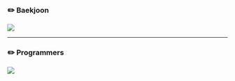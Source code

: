### ✏️ Baekjoon
<a href="https://uiw6unoh.notion.site/BaekJoon-7dd7faa2c83e4d44976094c2d8ad630e" target="_blank"><img src="https://img.shields.io/badge/Notion-%23000000.svg?style=for-the-badge&logo=notion&logoColor=white"/></a>

---

### ✏️ Programmers
<a href="https://uiw6unoh.notion.site/Programmers-15adcc860ebb495abac8a47f89e7b6d9" target="_blank"><img src="https://img.shields.io/badge/Notion-%23000000.svg?style=for-the-badge&logo=notion&logoColor=white"/></a>
